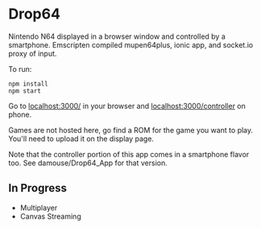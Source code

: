 # Drop64

Nintendo N64 displayed in a browser window and controlled by a smartphone. Emscripten compiled mupen64plus, ionic app, and socket.io proxy of input. 

To run: 

```
npm install
npm start 
```

Go to [localhost:3000/](localhost:3000) in your browser and [localhost:3000/controller](localhost:3000/controller) on phone. 

Games are not hosted here, go find a ROM for the game you want to play. You'll need to upload it on the display page.

Note that the controller portion of this app comes in a smartphone flavor too. See damouse/Drop64_App for that version.

## In Progress

- Multiplayer
- Canvas Streaming 

